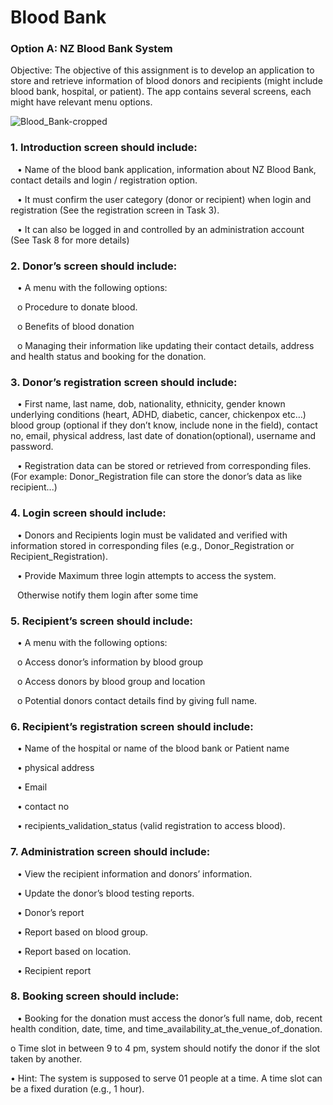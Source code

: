 # Blood Bank


### Option A: NZ Blood Bank System

Objective: The objective of this assignment is to develop an application to store and retrieve information of blood
donors and recipients (might include blood bank, hospital, or patient). The app contains several screens, each
might have relevant menu options.

![Blood_Bank-cropped](https://github.com/270292082/BloodBank/assets/171204053/e877441a-ed75-4904-9d42-bdb3d725d56c)

### 1. Introduction screen should include:
&ensp; • Name of the blood bank application, information about NZ Blood Bank, contact details and login /
registration option.

&ensp; • It must confirm the user category (donor or recipient) when login and registration (See the registration
screen in Task 3).

&ensp; • It can also be logged in and controlled by an administration account (See Task 8 for more details)

### 2. Donor’s screen should include:
&ensp; • A menu with the following options:

&ensp; o Procedure to donate blood.

&ensp; o Benefits of blood donation

&ensp; o Managing their information like updating their contact details,
address and health status and booking for the donation.

### 3. Donor’s registration screen should include:
&ensp; • First name, last name, dob, nationality, ethnicity, gender known underlying conditions (heart, ADHD,
diabetic, cancer, chickenpox etc…) blood group (optional if they don’t know, include none in the field),
contact no, email, physical address, last date of donation(optional), username and password.

&ensp; • Registration data can be stored or retrieved from corresponding files. (For example:
Donor_Registration file can store the donor’s data as like recipient...)

### 4. Login screen should include:
&ensp; • Donors and Recipients login must be validated and verified with information stored in corresponding
files (e.g., Donor_Registration or Recipient_Registration).

&ensp; • Provide Maximum three login attempts to access the system.

&ensp; Otherwise notify them login after some time


### 5. Recipient’s screen should include:
&ensp; • A menu with the following options:

&ensp; o Access donor’s information by blood group

&ensp; o Access donors by blood group and location

&ensp; o Potential donors contact details find by giving full name.

### 6. Recipient’s registration screen should include:
&ensp; • Name of the hospital or name of the blood bank or Patient name

&ensp; • physical address

&ensp; • Email

&ensp; • contact no

&ensp; • recipients_validation_status (valid registration to access blood).

### 7. Administration screen should include:
&ensp; • View the recipient information and donors’ information.

&ensp; • Update the donor’s blood testing reports.

&ensp; • Donor’s report

&ensp; • Report based on blood group.

&ensp; • Report based on location.

&ensp; • Recipient report

### 8. Booking screen should include:
&ensp; • Booking for the donation must access the donor’s full name, dob, recent health condition, date, time,
and time_availability_at_the_venue_of_donation.

o Time slot in between 9 to 4 pm, system should notify the donor if the slot taken by another.

• Hint: The system is supposed to serve 01 people at a time. A time slot can be a fixed duration (e.g., 1
hour).
